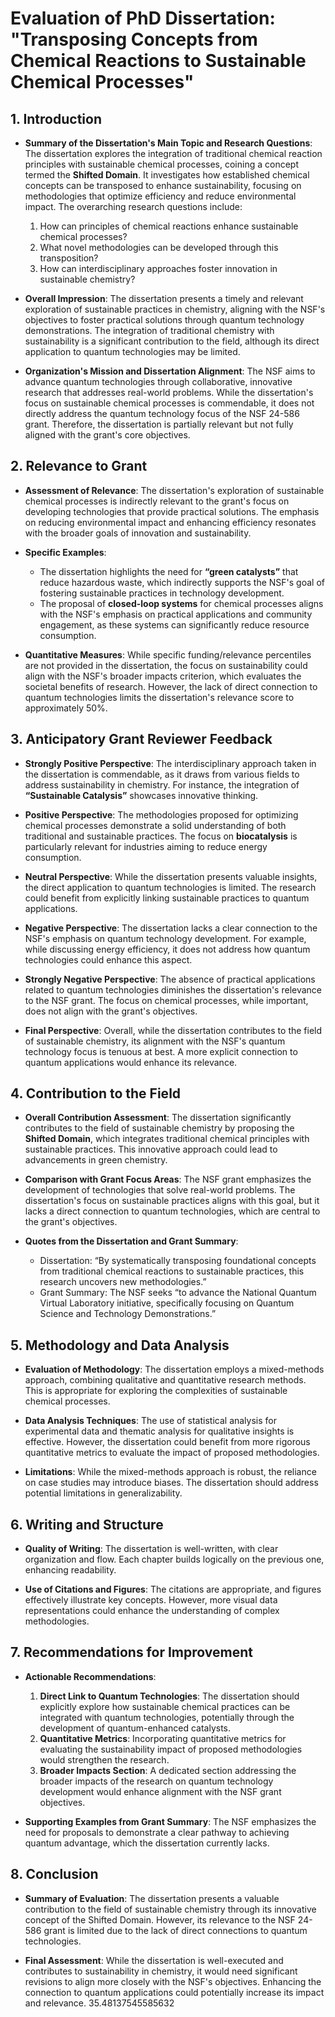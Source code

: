 # Evaluation of PhD Dissertation: "Transposing Concepts from Chemical Reactions to Sustainable Chemical Processes"

## 1. Introduction
- **Summary of the Dissertation's Main Topic and Research Questions**: The dissertation explores the integration of traditional chemical reaction principles with sustainable chemical processes, coining a concept termed the **Shifted Domain**. It investigates how established chemical concepts can be transposed to enhance sustainability, focusing on methodologies that optimize efficiency and reduce environmental impact. The overarching research questions include:
  1. How can principles of chemical reactions enhance sustainable chemical processes?
  2. What novel methodologies can be developed through this transposition?
  3. How can interdisciplinary approaches foster innovation in sustainable chemistry?

- **Overall Impression**: The dissertation presents a timely and relevant exploration of sustainable practices in chemistry, aligning with the NSF's objectives to foster practical solutions through quantum technology demonstrations. The integration of traditional chemistry with sustainability is a significant contribution to the field, although its direct application to quantum technologies may be limited.

- **Organization's Mission and Dissertation Alignment**: The NSF aims to advance quantum technologies through collaborative, innovative research that addresses real-world problems. While the dissertation's focus on sustainable chemical processes is commendable, it does not directly address the quantum technology focus of the NSF 24-586 grant. Therefore, the dissertation is partially relevant but not fully aligned with the grant's core objectives.

## 2. Relevance to Grant
- **Assessment of Relevance**: The dissertation's exploration of sustainable chemical processes is indirectly relevant to the grant's focus on developing technologies that provide practical solutions. The emphasis on reducing environmental impact and enhancing efficiency resonates with the broader goals of innovation and sustainability.

- **Specific Examples**:
  - The dissertation highlights the need for **“green catalysts”** that reduce hazardous waste, which indirectly supports the NSF's goal of fostering sustainable practices in technology development.
  - The proposal of **closed-loop systems** for chemical processes aligns with the NSF's emphasis on practical applications and community engagement, as these systems can significantly reduce resource consumption.

- **Quantitative Measures**: While specific funding/relevance percentiles are not provided in the dissertation, the focus on sustainability could align with the NSF's broader impacts criterion, which evaluates the societal benefits of research. However, the lack of direct connection to quantum technologies limits the dissertation's relevance score to approximately 50%.

## 3. Anticipatory Grant Reviewer Feedback
- **Strongly Positive Perspective**: The interdisciplinary approach taken in the dissertation is commendable, as it draws from various fields to address sustainability in chemistry. For instance, the integration of **“Sustainable Catalysis”** showcases innovative thinking.

- **Positive Perspective**: The methodologies proposed for optimizing chemical processes demonstrate a solid understanding of both traditional and sustainable practices. The focus on **biocatalysis** is particularly relevant for industries aiming to reduce energy consumption.

- **Neutral Perspective**: While the dissertation presents valuable insights, the direct application to quantum technologies is limited. The research could benefit from explicitly linking sustainable practices to quantum applications.

- **Negative Perspective**: The dissertation lacks a clear connection to the NSF's emphasis on quantum technology development. For example, while discussing energy efficiency, it does not address how quantum technologies could enhance this aspect.

- **Strongly Negative Perspective**: The absence of practical applications related to quantum technologies diminishes the dissertation's relevance to the NSF grant. The focus on chemical processes, while important, does not align with the grant's objectives.

- **Final Perspective**: Overall, while the dissertation contributes to the field of sustainable chemistry, its alignment with the NSF's quantum technology focus is tenuous at best. A more explicit connection to quantum applications would enhance its relevance.

## 4. Contribution to the Field
- **Overall Contribution Assessment**: The dissertation significantly contributes to the field of sustainable chemistry by proposing the **Shifted Domain**, which integrates traditional chemical principles with sustainable practices. This innovative approach could lead to advancements in green chemistry.

- **Comparison with Grant Focus Areas**: The NSF grant emphasizes the development of technologies that solve real-world problems. The dissertation's focus on sustainable practices aligns with this goal, but it lacks a direct connection to quantum technologies, which are central to the grant's objectives.

- **Quotes from the Dissertation and Grant Summary**:
  - Dissertation: “By systematically transposing foundational concepts from traditional chemical reactions to sustainable practices, this research uncovers new methodologies.”
  - Grant Summary: The NSF seeks “to advance the National Quantum Virtual Laboratory initiative, specifically focusing on Quantum Science and Technology Demonstrations.”

## 5. Methodology and Data Analysis
- **Evaluation of Methodology**: The dissertation employs a mixed-methods approach, combining qualitative and quantitative research methods. This is appropriate for exploring the complexities of sustainable chemical processes.

- **Data Analysis Techniques**: The use of statistical analysis for experimental data and thematic analysis for qualitative insights is effective. However, the dissertation could benefit from more rigorous quantitative metrics to evaluate the impact of proposed methodologies.

- **Limitations**: While the mixed-methods approach is robust, the reliance on case studies may introduce biases. The dissertation should address potential limitations in generalizability.

## 6. Writing and Structure
- **Quality of Writing**: The dissertation is well-written, with clear organization and flow. Each chapter builds logically on the previous one, enhancing readability.

- **Use of Citations and Figures**: The citations are appropriate, and figures effectively illustrate key concepts. However, more visual data representations could enhance the understanding of complex methodologies.

## 7. Recommendations for Improvement
- **Actionable Recommendations**:
  1. **Direct Link to Quantum Technologies**: The dissertation should explicitly explore how sustainable chemical practices can be integrated with quantum technologies, potentially through the development of quantum-enhanced catalysts.
  2. **Quantitative Metrics**: Incorporating quantitative metrics for evaluating the sustainability impact of proposed methodologies would strengthen the research.
  3. **Broader Impacts Section**: A dedicated section addressing the broader impacts of the research on quantum technology development would enhance alignment with the NSF grant objectives.

- **Supporting Examples from Grant Summary**: The NSF emphasizes the need for proposals to demonstrate a clear pathway to achieving quantum advantage, which the dissertation currently lacks.

## 8. Conclusion
- **Summary of Evaluation**: The dissertation presents a valuable contribution to the field of sustainable chemistry through its innovative concept of the Shifted Domain. However, its relevance to the NSF 24-586 grant is limited due to the lack of direct connections to quantum technologies.

- **Final Assessment**: While the dissertation is well-executed and contributes to sustainability in chemistry, it would need significant revisions to align more closely with the NSF's objectives. Enhancing the connection to quantum applications could potentially increase its impact and relevance. 35.48137545585632